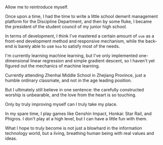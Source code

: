Allow me to reintroduce myself.

Once upon a time, I had the time to write a little school demerit management platform for the Discipline Department, and then by some fluke, I became the president of the student council of my junior high school.

In terms of development, I think I've mastered a certain amount of `vue` as a front-end development method and responsive mechanism, while the back-end is barely able to use `koa` to satisfy most of the needs.

I'm currently learning machine learning, but I've only implemented one-dimensional linear regression and simple gradient descent, so I haven't yet figured out the mechanics of machine learning.

Currently attending Zhenhai Middle School in Zhejiang Province, just a humble ordinary classmate, and not in the age leading position.

But I ultimately still believe in one sentence: the carefully constructed worship is unbearable, and the love from the heart is so touching.

Only by truly improving myself can I truly take my place.

In my spare time, I play games like Genshin Impact, Honkai: Star Rail, and Phigros. I don't play at a high level, but I can have a little fun with them.

What I hope to truly become is not just a blowhard in the information technology world, but a living, breathing human being with real values and ideas.
